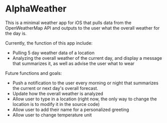 # AlphaWeather
This is a minimal weather app for iOS that pulls data from the OpenWeatherMap API and outputs to the user what the overall weather for the day is.

Currently, the function of this app include:
- Pulling 5 day weather data of a location
- Analyzing the overall weather of the current day, and display a message that summarizes it, as well as advise the user what to wear

Future functions and goals:
- Push a notification to the user every morning or night that summarizes the current or next day's overall forecast.
- Update how the overall weather is analyzed
- Allow user to type in a location (right now, the only way to change the location is to modify it in the source code)
- Allow user to add their name for a personalized greeting
- Allow user to change temperature unit
